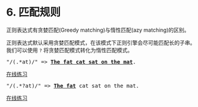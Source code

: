 
# 6. 匹配规则

正则表达式有贪婪匹配(Greedy matching)与惰性匹配(azy matching)的区别。

正则表达式默认采用贪婪匹配模式，在该模式下正则引擎会尽可能匹配长的子串。我们可以使用 `?` 将贪婪匹配模式转化为惰性匹配模式。

<pre>
"/(.*at)/" => <a href="#"><strong>The fat cat sat on the mat</strong></a>. </pre>

[在线练习](https://regex101.com/r/AyAdgJ/1)

<pre>
"/(.*?at)/" => <a href="#"><strong>The fat</strong></a> cat sat on the mat. </pre>

[在线练习](https://regex101.com/r/AyAdgJ/2)